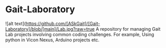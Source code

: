 # Gait-Laboratory
![alt text](https://github.com/[ASkGait]/[Gait-Laboratory]/blob/[main]/Lab.jpg?raw=true
A repository for managing Gait Lab projects involving common coding challenges. For example, Using python in Vicon Nexus, Arduino projects etc.
